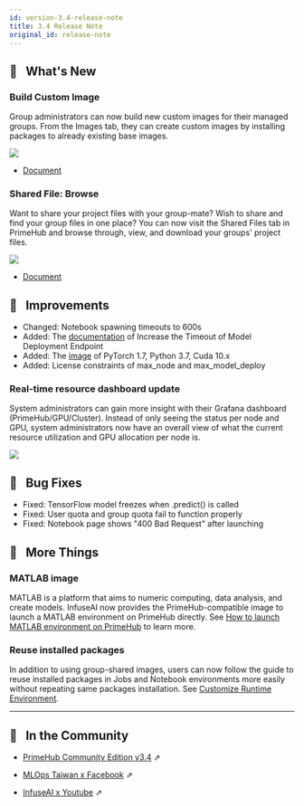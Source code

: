 ```yaml
---
id: version-3.4-release-note
title: 3.4 Release Note
original_id: release-note
---
```



## 🌟 &NonBreakingSpace; What's New

### Build Custom Image

Group administrators can now build new custom images for their managed groups. From the Images tab, they can create custom images by installing packages to already existing base images.

![](assets/release_custom_group_image.png)

+ [Document](group-image)

### Shared File: Browse

Want to share your project files with your group-mate? Wish to share and find your group files in one place? You can now visit the Shared Files tab in PrimeHub and browse through, view, and download your groups' project files.

![](assets/release_shared_files_browse.png)

+ [Document](shared-files)


## 🚀 &NonBreakingSpace; Improvements

+ Changed: Notebook spawning timeouts to 600s
+ Added: The [documentation](getting_started/configure-model-deployment#increase-the-timeout-of-model-deployment-endpoint) of Increase the Timeout of Model Deployment Endpoint
+ Added: The [image](guide_manual/images-list#jupyterlab-v2-with-primehub-extension-1) of PyTorch 1.7, Python 3.7, Cuda 10.x
+ Added: License constraints of max_node and max_model_deploy

### Real-time resource dashboard update

System administrators can gain more insight with their Grafana dashboard (PrimeHub/GPU/Cluster). Instead of only seeing the status per node and GPU, system administrators now have an overall view of what the current resource utilization and GPU allocation per node is.

![](assets/grafana-primehub-gpu-cluster.png)


## 🧰 &NonBreakingSpace; Bug Fixes

+ Fixed: TensorFlow model freezes when .predict() is called
+ Fixed: User quota and group quota fail to function properly
+ Fixed: Notebook page shows "400 Bad Request" after launching

## 💫 &NonBreakingSpace; More Things

### MATLAB image

MATLAB is a platform that aims to numeric computing, data analysis, and create models. InfuseAI now provides the PrimeHub-compatible image to launch a MATLAB environment on PrimeHub directly. See [How to launch MATLAB environment on PrimeHub](tasks/matlab-img) to learn more.

### Reuse installed packages

In addition to using group-shared images, users can now follow the guide to reuse installed packages in Jobs and Notebook environments more easily without repeating same packages installation. See [Customize Runtime Environment](tasks/customize-job-runtime).

---

## 🎪 &NonBreakingSpace; In the Community

+ [PrimeHub Community Edition v3.4](https://github.com/InfuseAI/primehub/releases) &neArr;

+ [MLOps Taiwan x Facebook](https://www.facebook.com/groups/mlopstw/) &neArr;

+ [InfuseAI x Youtube](https://www.youtube.com/channel/UCbbRUfqKPWfZxZY62Pian-g) &neArr;
